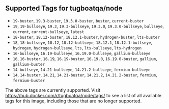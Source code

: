 ## Supported Tags for tugboatqa/node

* `19-buster`, `19.3-buster`, `19.3.0-buster`, `buster`, `current-buster`
* `19`, `19-bullseye`, `19.3`, `19.3-bullseye`, `19.3.0`, `19.3.0-bullseye`, `bullseye`, `current`, `current-bullseye`, `latest`
* `18-buster`, `18.12-buster`, `18.12.1-buster`, `hydrogen-buster`, `lts-buster`
* `18`, `18-bullseye`, `18.12`, `18.12-bullseye`, `18.12.1`, `18.12.1-bullseye`, `hydrogen`, `hydrogen-bullseye`, `lts`, `lts-bullseye`, `lts-hydrogen`
* `16-bullseye`, `16.19-bullseye`, `16.19.0-bullseye`, `gallium-bullseye`
* `16`, `16-buster`, `16.19`, `16.19-buster`, `16.19.0`, `16.19.0-buster`, `gallium`, `gallium-buster`
* `14-bullseye`, `14.21-bullseye`, `14.21.2-bullseye`, `fermium-bullseye`
* `14`, `14-buster`, `14.21`, `14.21-buster`, `14.21.2`, `14.21.2-buster`, `fermium`, `fermium-buster`

The above tags are currently supported. Visit https://hub.docker.com/r/tugboatqa/node/tags/ to see a list of all available tags for this image, including those that are no longer supported.
